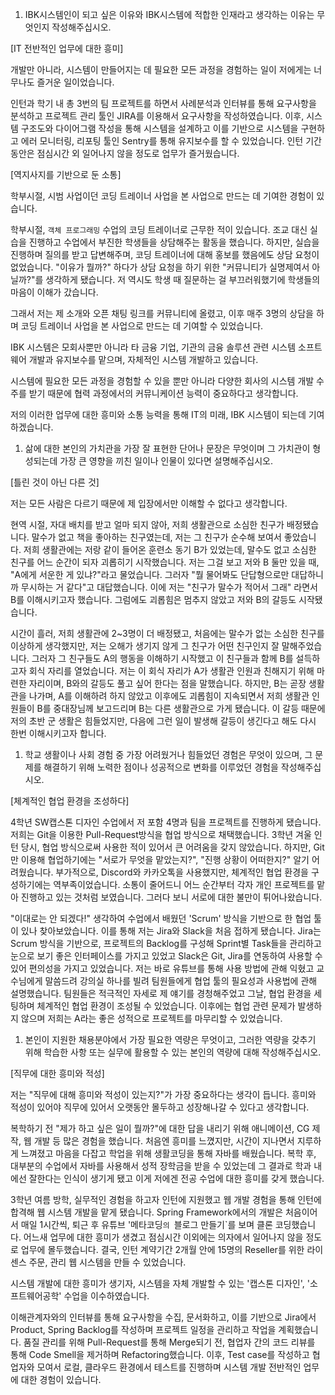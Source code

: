 1. IBK시스템인이 되고 싶은 이유와 IBK시스템에 적합한 인재라고 생각하는 이유는 무엇인지 작성해주십시오.

[IT 전반적인 업무에 대한 흥미]

개발만 아니라, 시스템이 만들어지는 데 필요한 모든 과정을 경험하는 일이 저에게는 너무나도 즐거운 일이었습니다.

인턴과 학기 내 총 3번의 팀 프로젝트를 하면서 사례분석과 인터뷰를 통해 요구사항을 분석하고 프로젝트 관리 툴인 JIRA를 이용해서 요구사항을 작성하였습니다. 이후, 시스템 구조도와 다이어그램 작성을 통해 시스템을 설계하고 이를 기반으로 시스템을 구현하고 에러 모니터링, 리포팅 툴인 Sentry를 통해 유지보수를 할 수 있었습니다. 인턴 기간 동안은 점심시간 외 일어나지 않을 정도로 업무가 즐거웠습니다.

[역지사지를 기반으로 둔 소통]

학부시절, 시범 사업이던 코딩 트레이너 사업을 본 사업으로 만드는 데 기여한 경험이 있습니다.

학부시절, `객체 프로그래밍` 수업의 코딩 트레이너로 근무한 적이 있습니다. 조교 대신 실습을 진행하고 수업에서 부진한 학생들을 상담해주는 활동을 했습니다. 하지만, 실습을 진행하며 질의를 받고 답변해주며, 코딩 트레이너에 대해 홍보를 했음에도 상담 요청이 없었습니다. "이유가 뭘까?" 하다가 상담 요청을 하기 위한 "커뮤니티가 실명제여서 아닐까?"를 생각하게 됐습니다. 저 역시도 학생 때 질문하는 걸 부끄러워했기에 학생들의 마음이 이해가 갔습니다.

그래서 저는 제 소개와 오픈 채팅 링크를 커뮤니티에 올렸고, 이후 매주 3명의 상담을 하며 코딩 트레이너 사업을 본 사업으로 만드는 데 기여할 수 있었습니다.

IBK 시스템은 모회사뿐만 아니라 타 금융 기업, 기관의 금융 솔루션 관련 시스템 소프트웨어 개발과 유지보수를 맡으며, 자체적인 시스템 개발하고 있습니다.

시스템에 필요한 모든 과정을 경험할 수 있을 뿐만 아니라 다양한 회사의 시스템 개발 수주를 받기 때문에 협력 과정에서의 커뮤니케이션 능력이 중요하다고 생각합니다.

저의 이러한 업무에 대한 흥미와 소통 능력을 통해 IT의 미래, IBK 시스템이 되는데 기여하겠습니다.

1. 삶에 대한 본인의 가치관을 가장 잘 표현한 단어나 문장은 무엇이며 그 가치관이 형성되는데 가장 큰 영향을 끼친 일이나 인물이 있다면 설명해주십시오.

[틀린 것이 아닌 다른 것]

저는 모든 사람은 다르기 때문에 제 입장에서만 이해할 수 없다고 생각합니다.

현역 시절, 자대 배치를 받고 얼마 되지 않아, 저희 생활관으로 소심한 친구가 배정됐습니다. 말수가 없고 책을 좋아하는 친구였는데, 저는 그 친구가 순수해 보여서 좋았습니다. 저희 생활관에는 저랑 같이 들어온 훈련소 동기 B가 있었는데, 말수도 없고 소심한 친구를 어느 순간이 되자 괴롭히기 시작했습니다. 저는 그걸 보고 저와 B 둘만 있을 때, "A에게 서운한 게 있냐?"라고 물었습니다. 그러자 "뭘 물어봐도 단답형으로만 대답하니까 무시하는 거 같다"고 대답했습니다. 이에 저는 "친구가 말수가 적어서 그래" 라면서 B를 이해시키고자 했습니다. 그럼에도 괴롭힘은 멈추지 않았고 저와 B의 갈등도 시작됐습니다.

시간이 흘러, 저희 생활관에 2~3명이 더 배정됐고, 처음에는 말수가 없는 소심한 친구를 이상하게 생각했지만, 저는 오해가 생기지 않게 그 친구가 어떤 친구인지 잘 말해주었습니다. 그러자 그 친구들도 A의 행동을 이해하기 시작했고 이 친구들과 함께 B를 설득하고자 회식 자리를 열었습니다. 저는 이 회식 자리가 A가 생활관 인원과 친해지기 위해 마련한 자리이며, B와의 갈등도 풀고 싶어 한다는 점을 말했습니다. 하지만, B는 곧장 생활관을 나가며, A를 이해하려 하지 않았고 이후에도 괴롭힘이 지속되면서 저희 생활관 인원들이 B를 중대장님께 보고드리며 B는 다른 생활관으로 가게 됐습니다. 이 갈등 때문에 저의 초반 군 생활은 힘들었지만, 다음에 그런 일이 발생해 갈등이 생긴다고 해도 다시 한번 이해시키고자 합니다.

1. 학교 생활이나 사회 경험 중 가장 어려웠거나 힘들었던 경험은 무엇이 있으며, 그 문제를 해결하기 위해 노력한 점이나 성공적으로 변화를 이루었던 경험을 작성해주십시오.

[체계적인 협업 환경을 조성하다]

4학년 SW캡스톤 디자인 수업에서 저 포함 4명과 팀을 프로젝트를 진행하게 됐습니다. 저희는 Git을 이용한 Pull-Request방식을 협업 방식으로 채택했습니다. 3학년 겨울 인턴 당시, 협업 방식으로써 사용한 적이 있어서 큰 어려움을 갖지 않았습니다. 하지만, Git만 이용해 협업하기에는 "서로가 무엇을 맡았는지?", "진행 상황이 어떠한지?" 알기 어려웠습니다. 부가적으로, Discord와 카카오톡을 사용했지만, 체계적인 협업 환경을 구성하기에는 역부족이었습니다. 소통이 줄어드니 어느 순간부터 각자 개인 프로젝트를 맡아 진행하고 있는 것처럼 보였습니다. 그러다 보니 서로에 대한 불만이 튀어나왔습니다.

"이대로는 안 되겠다!" 생각하여 수업에서 배웠던 'Scrum' 방식을 기반으로 한 협업 툴이 있나 찾아보았습니다. 이를 통해 저는 Jira와 Slack을 처음 접하게 됐습니다. Jira는 Scrum 방식을 기반으로, 프로젝트의 Backlog를 구성해 Sprint별 Task들을 관리하고 눈으로 보기 좋은 인터페이스를 가지고 있었고 Slack은 Git, Jira를 연동하여 사용할 수 있어 편의성을 가지고 있었습니다. 저는 바로 유튜브를 통해 사용 방법에 관해 익혔고 교수님에게 말씀드려 강의실 하나를 빌려 팀원들에게 협업 툴의 필요성과 사용법에 관해 설명했습니다. 팀원들은 적극적인 자세로 제 얘기를 경청해주었고 그날, 협업 환경을 세팅하며 체계적인 협업 환경이 조성될 수 있었습니다. 이후에는 협업 관련 문제가 발생하지 않으며 저희는 A라는 좋은 성적으로 프로젝트를 마무리할 수 있었습니다.

1. 본인이 지원한 채용분야에서 가장 필요한 역량은 무엇이고, 그러한 역량을 갖추기 위해 학습한 사항 또는 실무에 활용할 수 있는 본인의 역량에 대해 작성해주십시오.

[직무에 대한 흥미와 적성]

저는 "직무에 대해 흥미와 적성이 있는지?"가 가장 중요하다는 생각이 듭니다. 흥미와 적성이 있어야 직무에 있어서 오랫동안 몰두하고 성장해나갈 수 있다고 생각합니다.

복학하기 전 "제가 하고 싶은 일이 뭘까?"에 대한 답을 내리기 위해 애니메이션, CG 제작, 웹 개발 등 많은 경험을 했습니다. 처음엔 흥미를 느꼈지만, 시간이 지나면서 지루하게 느껴졌고 마음을 다잡고 학업을 위해 생활코딩을 통해 자바를 배웠습니다. 복학 후, 대부분의 수업에서 자바를 사용해서 성적 장학금을 받을 수 있었는데 그 결과로 학과 내에선 잘한다는 인식이 생기게 됐고 이게 저에겐 전공 수업에 대한 흥미를 갖게 했습니다.

3학년 여름 방학, 실무적인 경험을 하고자 인턴에 지원했고 웹 개발 경험을 통해 인턴에 합격해 웹 시스템 개발을 맡게 됐습니다. Spring Framework에서의 개발은 처음이어서 매일 1시간씩, 퇴근 후 유튜브 '메타코딩`의 `블로그 만들기`를 보며 클론 코딩했습니다. 어느새 업무에 대한 흥미가 생겼고 점심시간 이외에는 의자에서 일어나지 않을 정도로 업무에 몰두했습니다. 결국, 인턴 계약기간 2개월 안에 15명의 Reseller를 위한 라이센스 주문, 관리 웹 시스템을 만들 수 있었습니다.

시스템 개발에 대한 흥미가 생기자, 시스템을 자체 개발할 수 있는 '캡스톤 디자인', '소프트웨어공학' 수업을 이수하였습니다.

이해관계자와의 인터뷰를 통해 요구사항을 수집, 문서화하고, 이를 기반으로 Jira에서 Product, Spring Backlog를 작성하며 프로젝트 일정을 관리하고 작업을 계획했습니다. 품질 관리를 위해 Pull-Request를 통해 Merge되기 전, 협업자 간의 코드 리뷰를 통해 Code Smell을 제거하며 Refactoring했습니다. 이후, Test case를 작성하고 협업자와 모여서 로컬, 클라우드 환경에서 테스트를 진행하며 시스템 개발 전반적인 업무에 대한 경험이 있습니다.